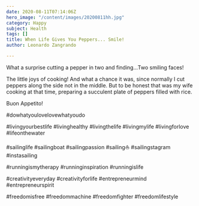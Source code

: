```yaml
---
date: 2020-08-11T07:14:06Z
hero_image: "/content/images/20200811hh.jpg"
category: Happy
subject: Health
tags: []
title: When Life Gives You Peppers... Smile!
author: Leonardo Zangrando

---
```

What a surprise cutting a pepper in two and finding...Two smiling faces!

The little joys of cooking! And what a chance it was, since normally I cut peppers along the side not in the middle. But to be honest that was my wife cooking at that time, preparing a succulent plate of peppers filled with rice.

Buon Appetito!

\#dowhatyoulovelovewhatyoudo

\#livingyourbestlife #livinghealthy #livingthelife #livingmylife #livingforlove #lifeonthewater

\#sailinglife #sailingboat #sailingpassion #sailing⛵ #sailingstagram #instasailing

\#runningismytherapy #runninginspiration #runningislife

\#creativityeveryday #creativityforlife #entrepreneurmind #entrepreneurspirit

\#freedomisfree #freedommachine #freedomfighter #freedomlifestyle